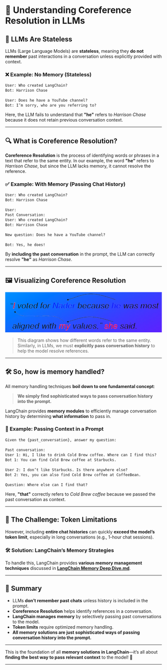 # 🧠 Understanding Coreference Resolution in LLMs

## 📌 LLMs Are Stateless  

LLMs (Large Language Models) are **stateless**, meaning they **do not remember** past interactions in a conversation unless explicitly provided with context.

### ❌ Example: No Memory (Stateless)
```
User: Who created LangChain?
Bot: Harrison Chase

User: Does he have a YouTube channel?
Bot: I’m sorry, who are you referring to?
```
Here, the LLM fails to understand that **"he"** refers to *Harrison Chase* because it does not retain previous conversation context.

---

## 🔍 What is Coreference Resolution?

**Coreference Resolution** is the process of identifying words or phrases in a text that refer to the same entity. In our example, the word **"he"** refers to *Harrison Chase*, but since the LLM lacks memory, it cannot resolve the reference.

### ✅ Example: With Memory (Passing Chat History)
```
User: Who created LangChain?
Bot: Harrison Chase

User: 
Past Conversation:
User: Who created LangChain?
Bot: Harrison Chase

New question: Does he have a YouTube channel?

Bot: Yes, he does!
```
By **including the past conversation** in the prompt, the LLM can correctly resolve **"he"** as *Harrison Chase*.

---

## 🖼️ Visualizing Coreference Resolution

![Coreference Resolution](coreference_resolution.png)

> This diagram shows how different words refer to the same entity. Similarly, in LLMs, we must **explicitly pass conversation history** to help the model resolve references.

---

## 🛠️ So, how is memory handled?

All memory handling techniques **boil down to one fundamental concept**:

> **We simply find sophisticated ways to pass conversation history into the prompt.**  

LangChain provides **memory modules** to efficiently manage conversation history by determining **what information** to pass in.

### 📌 Example: Passing Context in a Prompt
```
Given the {past_conversation}, answer my question:

Past conversation:
User 1: Hi, I like to drink Cold Brew coffee. Where can I find this?
Bot 1: You can find Cold Brew coffee at Starbucks.

User 2: I don’t like Starbucks. Is there anywhere else?
Bot 2: Yes, you can also find Cold Brew coffee at CoffeeBean.

Question: Where else can I find that?
```
Here, **"that"** correctly refers to *Cold Brew coffee* because we passed the past conversation as context.

---

## 🚧 The Challenge: Token Limitations  

However, including **entire chat histories** can quickly **exceed the model’s token limit**, especially in long conversations (e.g., 1-hour chat sessions).

### 🛠️ Solution: LangChain’s Memory Strategies  
To handle this, LangChain provides **various memory management techniques** discussed in **[LangChain Memory Deep Dive.md](Langchain%20Memory%20Deep%20Dive.md)**.

---

## 🎯 Summary
- LLMs **don’t remember past chats** unless history is included in the prompt.
- **Coreference Resolution** helps identify references in a conversation.
- **LangChain manages memory** by selectively passing past conversations to the model.
- **Token limits** require optimized memory handling.
- **All memory solutions are just sophisticated ways of passing conversation history into the prompt.**  

---

This is the foundation of all **memory solutions in LangChain**—it’s all about **finding the best way to pass relevant context** to the model! 🚀

---
